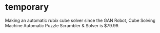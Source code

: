 # temporary
Making an automatic rubix cube solver since the GAN Robot, Cube Solving Machine Automatic Puzzle Scrambler &amp; Solver is $79.99.
